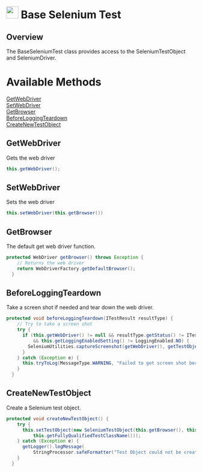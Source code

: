 # <img src="resources/maqslogo.ico" height="32" width="32"> Base Selenium Test

## Overview
The BaseSeleniumTest class provides access to the SeleniumTestObject and SeleniumDriver.

# Available Methods
[GetWebDriver](#GetWebDriver)  
[SetWebDriver](#SetWebDriver)  
[GetBrowser](#GetBrowser)  
[BeforeLoggingTeardown](#BeforeLoggingTeardown)  
[CreateNewTestObject](#CreateNewTestObject)  

## GetWebDriver
Gets the web driver
```java
this.getWebDriver();
```

## SetWebDriver
Sets the web driver
```java
this.setWebDriver(this.getBrowser())
```

## GetBrowser
The default get web driver function.
```java
protected WebDriver getBrowser() throws Exception {
    // Returns the web driver
    return WebDriverFactory.getDefaultBrowser();
  }
```

## BeforeLoggingTeardown
Take a screen shot if needed and tear down the web driver.
```java
protected void beforeLoggingTeardown(ITestResult resultType) {
    // Try to take a screen shot
    try {
      if (this.getWebDriver() != null && resultType.getStatus() != ITestResult.SUCCESS
          && this.getLoggingEnabledSetting() != LoggingEnabled.NO) {
        SeleniumUtilities.captureScreenshot(getWebDriver(), getTestObject());
      }
    } catch (Exception e) {
      this.tryToLog(MessageType.WARNING, "Failed to get screen shot because: %s", e.getMessage());
    }
  }
```

## CreateNewTestObject
Create a Selenium test object.
```java
protected void createNewTestObject() {
    try {
      this.setTestObject(new SeleniumTestObject(this.getBrowser(), this.createLogger(),
          this.getFullyQualifiedTestClassName()));
    } catch (Exception e) {
      getLogger().logMessage(
          StringProcessor.safeFormatter("Test Object could not be created: %s", e.getMessage()));
    }
  }
```